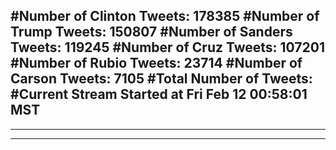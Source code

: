#Number of Clinton Tweets: 178385
#Number of Trump Tweets: 150807
#Number of Sanders Tweets: 119245
#Number of Cruz Tweets: 107201
#Number of Rubio Tweets: 23714
#Number of Carson Tweets: 7105
#Total Number of Tweets:  
#Current Stream Started at Fri Feb 12 00:58:01 MST
---
---
---
